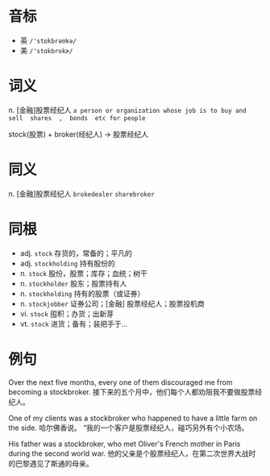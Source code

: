 # 音标

- 英 `/'stɒkbrəʊkə/`
- 美 `/'stɑkbrokɚ/`

# 词义

n. [金融]股票经纪人
`a person or organization whose job is to buy and sell  shares  ,  bonds  etc for people`



stock(股票) + broker(经纪人) → 股票经纪人

# 同义

n. [金融]股票经纪人
`brokedealer` `sharebroker`

# 同根

- adj. `stock` 存货的，常备的；平凡的
- adj. `stockholding` 持有股份的
- n. `stock` 股份，股票；库存；血统；树干
- n. `stockholder` 股东；股票持有人
- n. `stockholding` 持有的股票（或证券）
- n. `stockjobber` 证券公司；[金融] 股票经纪人；股票投机商
- vi. `stock` 囤积；办货；出新芽
- vt. `stock` 进货；备有；装把手于…

# 例句

Over the next five months, every one of them discouraged me from becoming a stockbroker.
接下来的五个月中，他们每个人都劝阻我不要做股票经纪人。

One of my clients was a stockbroker who happened to have a little farm on the side.
哈尔佛香说。 “我的一个客户是股票经纪人，碰巧另外有个小农场。

His father was a stockbroker, who met Oliver's French mother in Paris during the second world war.
他的父亲是个股票经纪人，在第二次世界大战时的巴黎遇见了斯通的母亲。


